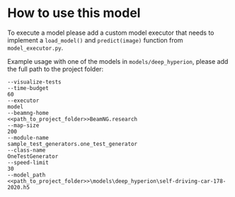 # How to use this model

To execute a model please add a custom model executor that needs to implement a `load_model()` and `predict(image)`
function from `model_executor.py`.

Example usage with one of the models in `models/deep_hyperion`, please add the full path to the project folder:
```
--visualize-tests
--time-budget
60
--executor
model
--beamng-home
<<path_to_project_folder>>BeamNG.research
--map-size
200
--module-name
sample_test_generators.one_test_generator
--class-name
OneTestGenerator
--speed-limit
30
--model_path
<<path_to_project_folder>>\models\deep_hyperion\self-driving-car-178-2020.h5
```